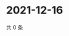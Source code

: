 # 2021-12-16

共 0 条

<!-- BEGIN WEIBO -->
<!-- 最后更新时间 Thu Dec 16 2021 20:23:30 GMT+0800 (China Standard Time) -->

<!-- END WEIBO -->
